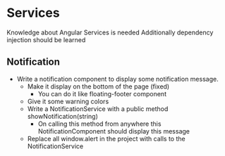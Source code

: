 # Services

Knowledge about Angular Services is needed
Additionally dependency injection should be learned

## Notification

- Write a notification component to display some notification message.
  - Make it display on the bottom of the page (fixed)
    - You can do it like floating-footer component
  - Give it some warning colors
  - Write a NotificationService with a public method showNotification(string)
    - On calling this method from anywhere this NotificationComponent should display this message
  - Replace all window.alert in the project with calls to the NotificationService
